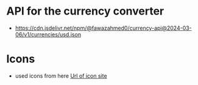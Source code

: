 #   API for the currency converter
-   https://cdn.jsdelivr.net/npm/@fawazahmed0/currency-api@2024-03-06/v1/currencies/usd.json


#   Icons
-   used icons from here [Url of icon site](https://emojidb.org/arrows-emojis)